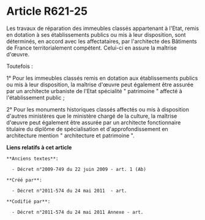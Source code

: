 # Article R621-25

Les travaux de réparation des immeubles classés appartenant à l'Etat, remis en dotation à ses établissements publics ou mis à
leur disposition, sont déterminés, en accord avec les affectataires, par l'architecte des Bâtiments de France
territorialement compétent. Celui-ci en assure la maîtrise d'œuvre. 

Toutefois : 

1° Pour les immeubles classés remis en dotation aux établissements publics ou mis à leur disposition, la maîtrise d'œuvre
peut également être assurée par un architecte urbaniste de l'Etat spécialité " patrimoine " affecté à l'établissement
public ; 

2° Pour les monuments historiques classés affectés ou mis à disposition d'autres ministères que le ministère chargé de la
culture, la maîtrise d'œuvre peut également être assurée par un architecte fonctionnaire titulaire du diplôme de
spécialisation et d'approfondissement en architecture mention " architecture et patrimoine ".

**Liens relatifs à cet article**

	**Anciens textes**:

	  - Décret n°2009-749 du 22 juin 2009 - art. 1 (Ab)

	**Créé par**:

	  - Décret n°2011-574 du 24 mai 2011  - art.

	**Codifié par**:

	  - Décret n°2011-574 du 24 mai 2011 Annexe - art.
